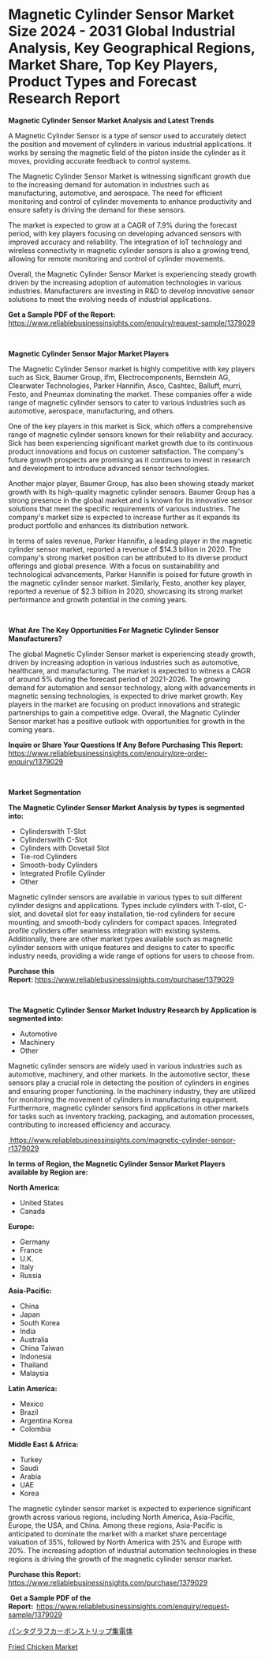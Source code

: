 <p><h1>Magnetic Cylinder Sensor Market Size 2024 - 2031 Global Industrial Analysis, Key Geographical Regions, Market Share, Top Key Players, Product Types and Forecast Research Report</h1></p><p><strong>Magnetic Cylinder Sensor Market Analysis and Latest Trends</strong></p>
<p><p>A Magnetic Cylinder Sensor is a type of sensor used to accurately detect the position and movement of cylinders in various industrial applications. It works by sensing the magnetic field of the piston inside the cylinder as it moves, providing accurate feedback to control systems.</p><p>The Magnetic Cylinder Sensor Market is witnessing significant growth due to the increasing demand for automation in industries such as manufacturing, automotive, and aerospace. The need for efficient monitoring and control of cylinder movements to enhance productivity and ensure safety is driving the demand for these sensors.</p><p>The market is expected to grow at a CAGR of 7.9% during the forecast period, with key players focusing on developing advanced sensors with improved accuracy and reliability. The integration of IoT technology and wireless connectivity in magnetic cylinder sensors is also a growing trend, allowing for remote monitoring and control of cylinder movements.</p><p>Overall, the Magnetic Cylinder Sensor Market is experiencing steady growth driven by the increasing adoption of automation technologies in various industries. Manufacturers are investing in R&D to develop innovative sensor solutions to meet the evolving needs of industrial applications.</p></p>
<p><strong>Get a Sample PDF of the Report:&nbsp;</strong> <a href="https://www.reliablebusinessinsights.com/enquiry/request-sample/1379029">https://www.reliablebusinessinsights.com/enquiry/request-sample/1379029</a></p>
<p>&nbsp;</p>
<p><strong>Magnetic Cylinder Sensor Major Market Players</strong></p>
<p><p>The Magnetic Cylinder Sensor market is highly competitive with key players such as Sick, Baumer Group, ifm, Electrocomponents, Bernstein AG, Clearwater Technologies, Parker Hannifin, Asco, Cashtec, Balluff, murri, Festo, and Pneumax dominating the market. These companies offer a wide range of magnetic cylinder sensors to cater to various industries such as automotive, aerospace, manufacturing, and others.</p><p>One of the key players in this market is Sick, which offers a comprehensive range of magnetic cylinder sensors known for their reliability and accuracy. Sick has been experiencing significant market growth due to its continuous product innovations and focus on customer satisfaction. The company's future growth prospects are promising as it continues to invest in research and development to introduce advanced sensor technologies.</p><p>Another major player, Baumer Group, has also been showing steady market growth with its high-quality magnetic cylinder sensors. Baumer Group has a strong presence in the global market and is known for its innovative sensor solutions that meet the specific requirements of various industries. The company's market size is expected to increase further as it expands its product portfolio and enhances its distribution network.</p><p>In terms of sales revenue, Parker Hannifin, a leading player in the magnetic cylinder sensor market, reported a revenue of $14.3 billion in 2020. The company's strong market position can be attributed to its diverse product offerings and global presence. With a focus on sustainability and technological advancements, Parker Hannifin is poised for future growth in the magnetic cylinder sensor market. Similarly, Festo, another key player, reported a revenue of $2.3 billion in 2020, showcasing its strong market performance and growth potential in the coming years.</p></p>
<p>&nbsp;</p>
<p><strong>What Are The Key Opportunities For Magnetic Cylinder Sensor Manufacturers?</strong></p>
<p><p>The global Magnetic Cylinder Sensor market is experiencing steady growth, driven by increasing adoption in various industries such as automotive, healthcare, and manufacturing. The market is expected to witness a CAGR of around 5% during the forecast period of 2021-2026. The growing demand for automation and sensor technology, along with advancements in magnetic sensing technologies, is expected to drive market growth. Key players in the market are focusing on product innovations and strategic partnerships to gain a competitive edge. Overall, the Magnetic Cylinder Sensor market has a positive outlook with opportunities for growth in the coming years.</p></p>
<p><strong>Inquire or Share Your Questions If Any Before Purchasing This Report:</strong> <a href="https://www.reliablebusinessinsights.com/enquiry/pre-order-enquiry/1379029">https://www.reliablebusinessinsights.com/enquiry/pre-order-enquiry/1379029</a></p>
<p>&nbsp;</p>
<p><strong>Market Segmentation</strong></p>
<p><strong>The Magnetic Cylinder Sensor Market Analysis by types is segmented into:</strong></p>
<p><ul><li>Cylinderswith T-Slot</li><li>Cylinderswith C-Slot</li><li>Cylinders with Dovetail Slot</li><li>Tie-rod Cylinders</li><li>Smooth-body Cylinders</li><li>Integrated Profile Cylinder</li><li>Other</li></ul></p>
<p><p>Magnetic cylinder sensors are available in various types to suit different cylinder designs and applications. Types include cylinders with T-slot, C-slot, and dovetail slot for easy installation, tie-rod cylinders for secure mounting, and smooth-body cylinders for compact spaces. Integrated profile cylinders offer seamless integration with existing systems. Additionally, there are other market types available such as magnetic cylinder sensors with unique features and designs to cater to specific industry needs, providing a wide range of options for users to choose from.</p></p>
<p><strong>Purchase this Report:&nbsp;</strong><a href="https://www.reliablebusinessinsights.com/purchase/1379029">https://www.reliablebusinessinsights.com/purchase/1379029</a></p>
<p>&nbsp;</p>
<p><strong>The Magnetic Cylinder Sensor Market Industry Research by Application is segmented into:</strong></p>
<p><ul><li>Automotive</li><li>Machinery</li><li>Other</li></ul></p>
<p><p>Magnetic cylinder sensors are widely used in various industries such as automotive, machinery, and other markets. In the automotive sector, these sensors play a crucial role in detecting the position of cylinders in engines and ensuring proper functioning. In the machinery industry, they are utilized for monitoring the movement of cylinders in manufacturing equipment. Furthermore, magnetic cylinder sensors find applications in other markets for tasks such as inventory tracking, packaging, and automation processes, contributing to increased efficiency and accuracy.</p></p>
<p><a href="https://www.reliablebusinessinsights.com/magnetic-cylinder-sensor-r1379029">&nbsp;https://www.reliablebusinessinsights.com/magnetic-cylinder-sensor-r1379029</a></p>
<p><strong>In terms of Region, the Magnetic Cylinder Sensor Market Players available by Region are:</strong></p>
<p>
    <p> <strong> North America: </strong>
        <ul>
            <li>United States</li>
            <li>Canada</li>
        </ul>
        </p> 
    <p> <strong> Europe: </strong>
        <ul>
            <li>Germany</li>
            <li>France</li>
            <li>U.K.</li>
            <li>Italy</li>
            <li>Russia</li>
        </ul>
        </p> 
    <p> <strong> Asia-Pacific: </strong>
        <ul>
            <li>China</li>
            <li>Japan</li>
            <li>South Korea</li>
            <li>India</li>
            <li>Australia</li>
            <li>China Taiwan</li>
            <li>Indonesia</li>
            <li>Thailand</li>
            <li>Malaysia</li>
        </ul>
        </p> 
    <p> <strong> Latin America: </strong>
        <ul>
            <li>Mexico</li>
            <li>Brazil</li>
            <li>Argentina Korea</li>
            <li>Colombia</li>
        </ul>
        </p> 
    <p> <strong> Middle East & Africa: </strong>
        <ul>
            <li>Turkey</li>
            <li>Saudi</li>
            <li>Arabia</li>
            <li>UAE</li>
            <li>Korea</li>
        </ul>
    </p>
    </p>
<p><p>The magnetic cylinder sensor market is expected to experience significant growth across various regions, including North America, Asia-Pacific, Europe, the USA, and China. Among these regions, Asia-Pacific is anticipated to dominate the market with a market share percentage valuation of 35%, followed by North America with 25% and Europe with 20%. The increasing adoption of industrial automation technologies in these regions is driving the growth of the magnetic cylinder sensor market.</p></p>
<p><strong>Purchase this Report: </strong><a href="https://www.reliablebusinessinsights.com/purchase/1379029">https://www.reliablebusinessinsights.com/purchase/1379029</a></p>
<p>&nbsp;<strong>Get a Sample PDF of the Report:&nbsp;&nbsp;</strong><a href="https://www.reliablebusinessinsights.com/enquiry/request-sample/1379029">https://www.reliablebusinessinsights.com/enquiry/request-sample/1379029</a></p>
<p><strong></strong></p>
<p><p><a href="https://github.com/pepo3k/Market-Research-Report-List-2/blob/main/5656116152850.md">パンタグラフカーボンストリップ集電体</a></p><p><a href="https://github.com/airdrophunter675/Market-Research-Report-List-1/blob/main/fried-chicken-market.md">Fried Chicken Market</a></p></p>